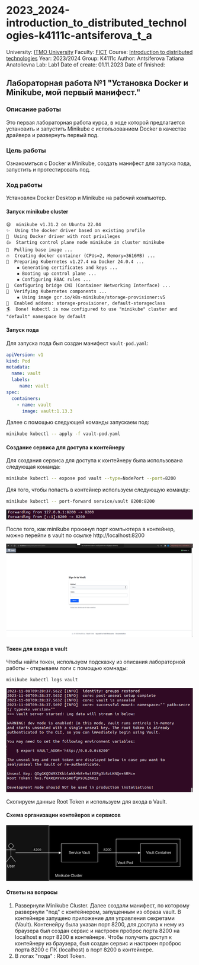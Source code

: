 # 2023_2024-introduction_to_distributed_technologies-k4111c-antsiferova_t_a

University: [ITMO University](https://itmo.ru/ru/)
Faculty: [FICT](https://fict.itmo.ru)
Course: [Introduction to distributed technologies](https://github.com/itmo-ict-faculty/introduction-to-distributed-technologies)
Year: 2023/2024
Group: K4111c
Author: Antsiferova Tatiana Anatolievna
Lab: Lab1
Date of create: 01.11.2023
Date of finished: 

## Лабораторная работа №1 "Установка Docker и Minikube, мой первый манифест."

### Описание работы
Это первая лабораторная работа курса, в ходе которой предлагается установить и запустить Minikube с использованием Docker в качестве драйвера и развернуть первый под. 
### Цель работы
Ознакомиться с Docker и Minikube, создать манифест для запуска пода, запустить и протестировать под. 
### Ход работы
Установлен  Docker Desktop и Minikube на рабочий компьютер.
#### Запуск minikube cluster

```
😄  minikube v1.31.2 on Ubuntu 22.04
✨  Using the docker driver based on existing profile
📌  Using Docker driver with root privileges
👍  Starting control plane node minikube in cluster minikube
🚜  Pulling base image ...
🔥  Creating docker container (CPUs=2, Memory=3616MB) ...
🐳  Preparing Kubernetes v1.27.4 на Docker 24.0.4 ...
    ▪ Generating certificates and keys ...
    ▪ Booting up control plane ...
    ▪ Configuring RBAC rules ...
🔗  Configuring bridge CNI (Container Networking Interface) ...
🔎  Verifying Kubernetes components ...
    ▪ Using image gcr.io/k8s-minikube/storage-provisioner:v5
🌟  Enabled addons: storage-provisioner, default-storageclass
🏄  Done! kubectl is now configured to use "minikube" cluster and "default" namespace by default
```
#### Запуск пода
Для запуска пода был создан манифест `vault-pod.yaml`:
```yaml
apiVersion: v1
kind: Pod
metadata:
  name: vault
  labels:
     name: vault
spec:
  containers:
    - name: vault
      image: vault:1.13.3
```
Далее с помощью следующей команды запускаем под:
```bash
minikube kubectl -- apply -f vault-pod.yaml
```
#### Создание сервиса для доступа к контейнеру
Для создания сервиса для доступа к контейнеру была использована следующая команда:
```bash
minikube kubectl -- expose pod vault --type=NodePort --port=8200
```
Для того, чтобы попасть в контейнер используем следующую команду:
```bash
minikube kubectl -- port-forward service/vault 8200:8200
```
![port-forward](port-forward.png)

После того, как minikube прокинул порт компьютера в контейнер, можно перейnи в vault по ссылке http://localhost:8200

![web-vault](web-vault.png)

#### Токен для входа в vault 

Чтобы найти токен, используем подсказку из описания лабораторной работы - открываем логи с помощью комнады:
```bash
minikube kubectl logs vault
```
![logs](logs.png)

Скопируем данные Root Token и используем для входа в Vault.

#### Схема организации контейеров и сервисов

![diagrama](diagrama.png)

#### Ответы на вопросы
1. Развернули Minikube Cluster. Далее создали манифест, по которому развернули "под" с контейнером, запущенным из образа vault.  В контейнере запущено приложение для управления секретами (Vault). Контенейру была указан порт 8200, для доступа к нему из браузера был создан сервис и настроен проброс порта 8200 на localhost в порт 8200 в контейнере. Чтобы получить доступ к контейнеру из браузера, был создан сервис и настроен проброс порта 8200 с ПК (localhost) в порт 8200 в контейнере.
2. В логах "пода" : Root Token.

